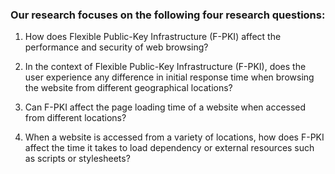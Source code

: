 ### Our research focuses on the following four research questions:


1. How does Flexible Public-Key Infrastructure (F-PKI) affect the performance and security of web browsing?   

2. In the context of Flexible Public-Key Infrastructure (F-PKI), does the user experience any difference in initial response time   when browsing the website from different geographical locations?  

3. Can F-PKI affect the page loading time of a website when accessed from different locations?  

4. When a website is accessed from a variety of locations, how does F-PKI affect the time it takes to load dependency or  external resources such as scripts or stylesheets? 

